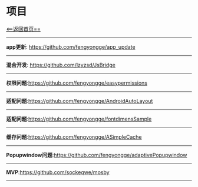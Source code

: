 # 项目



[<==返回首页==](https://github.com/fengyongge/AndroidOpenCollect)

---

**app更新**: https://github.com/fengyongge/app_update

---

**混合开发**: https://github.com/lzyzsd/JsBridge

---

**权限问题**:https://github.com/fengyongge/easypermissions

---

**适配问题**:https://github.com/fengyongge/AndroidAutoLayout

---

**适配问题**:https://github.com/fengyongge/fontdimensSample

---

**缓存问题**:https://github.com/fengyongge/ASimpleCache

---

**Popupwindow问题**:https://github.com/fengyongge/adaptivePopupwindow

---

**MVP**:https://github.com/sockeqwe/mosby

---











  
